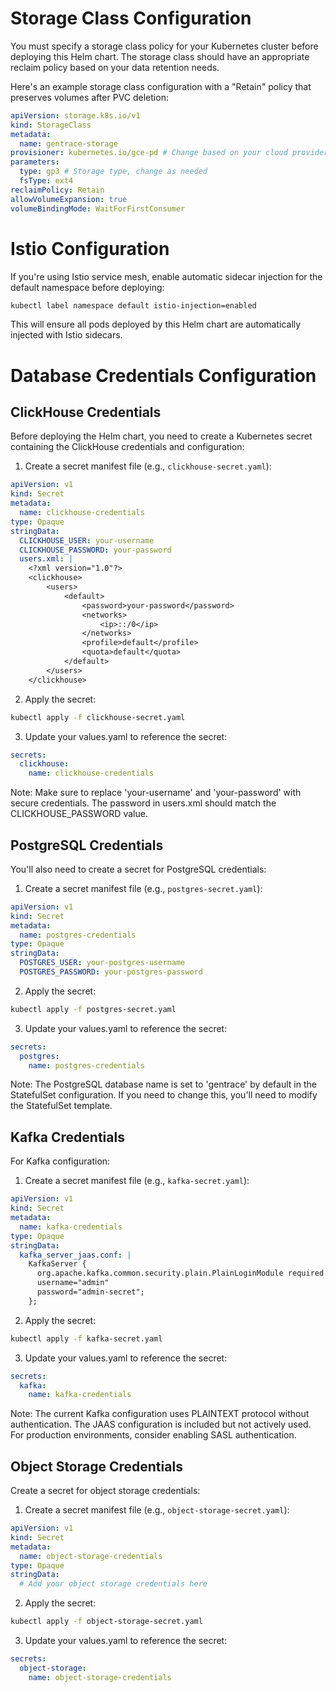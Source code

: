 # Storage Class Configuration

You must specify a storage class policy for your Kubernetes cluster before deploying this Helm chart. The storage class should have an appropriate reclaim policy based on your data retention needs.

Here's an example storage class configuration with a "Retain" policy that preserves volumes after PVC deletion:

```yaml
apiVersion: storage.k8s.io/v1
kind: StorageClass
metadata:
  name: gentrace-storage
provisioner: kubernetes.io/gce-pd # Change based on your cloud provider
parameters:
  type: gp3 # Storage type, change as needed
  fsType: ext4
reclaimPolicy: Retain
allowVolumeExpansion: true
volumeBindingMode: WaitForFirstConsumer
```

# Istio Configuration

If you're using Istio service mesh, enable automatic sidecar injection for the default namespace before deploying:

```bash
kubectl label namespace default istio-injection=enabled
```

This will ensure all pods deployed by this Helm chart are automatically injected with Istio sidecars.

# Database Credentials Configuration

## ClickHouse Credentials

Before deploying the Helm chart, you need to create a Kubernetes secret containing the ClickHouse credentials and configuration:

1. Create a secret manifest file (e.g., `clickhouse-secret.yaml`):

```yaml
apiVersion: v1
kind: Secret
metadata:
  name: clickhouse-credentials
type: Opaque
stringData:
  CLICKHOUSE_USER: your-username
  CLICKHOUSE_PASSWORD: your-password
  users.xml: |
    <?xml version="1.0"?>
    <clickhouse>
        <users>
            <default>
                <password>your-password</password>
                <networks>
                    <ip>::/0</ip>
                </networks>
                <profile>default</profile>
                <quota>default</quota>
            </default>
        </users>
    </clickhouse>
```

2. Apply the secret:

```bash
kubectl apply -f clickhouse-secret.yaml
```

3. Update your values.yaml to reference the secret:

```yaml
secrets:
  clickhouse:
    name: clickhouse-credentials
```

Note: Make sure to replace 'your-username' and 'your-password' with secure credentials. The password in users.xml should match the CLICKHOUSE_PASSWORD value.

## PostgreSQL Credentials

You'll also need to create a secret for PostgreSQL credentials:

1. Create a secret manifest file (e.g., `postgres-secret.yaml`):

```yaml
apiVersion: v1
kind: Secret
metadata:
  name: postgres-credentials
type: Opaque
stringData:
  POSTGRES_USER: your-postgres-username
  POSTGRES_PASSWORD: your-postgres-password
```

2. Apply the secret:

```bash
kubectl apply -f postgres-secret.yaml
```

3. Update your values.yaml to reference the secret:

```yaml
secrets:
  postgres:
    name: postgres-credentials
```

Note: The PostgreSQL database name is set to 'gentrace' by default in the StatefulSet configuration. If you need to change this, you'll need to modify the StatefulSet template.

## Kafka Credentials

For Kafka configuration:

1. Create a secret manifest file (e.g., `kafka-secret.yaml`):

```yaml
apiVersion: v1
kind: Secret
metadata:
  name: kafka-credentials
type: Opaque
stringData:
  kafka_server_jaas.conf: |
    KafkaServer {
      org.apache.kafka.common.security.plain.PlainLoginModule required
      username="admin"
      password="admin-secret";
    };
```

2. Apply the secret:

```bash
kubectl apply -f kafka-secret.yaml
```

3. Update your values.yaml to reference the secret:

```yaml
secrets:
  kafka:
    name: kafka-credentials
```

Note: The current Kafka configuration uses PLAINTEXT protocol without authentication. The JAAS configuration is included but not actively used. For production environments, consider enabling SASL authentication.

## Object Storage Credentials

Create a secret for object storage credentials:

1. Create a secret manifest file (e.g., `object-storage-secret.yaml`):

```yaml
apiVersion: v1
kind: Secret
metadata:
  name: object-storage-credentials
type: Opaque
stringData:
  # Add your object storage credentials here
```

2. Apply the secret:

```bash
kubectl apply -f object-storage-secret.yaml
```

3. Update your values.yaml to reference the secret:

```yaml
secrets:
  object-storage:
    name: object-storage-credentials
```
